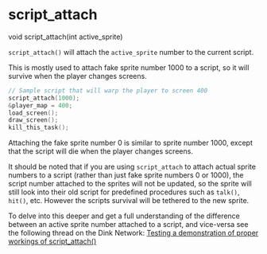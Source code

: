 # script_attach

<Prototype>void script_attach(int active_sprite)</Prototype>

`script_attach()` will attach the `active_sprite` number to the current script.

This is mostly used to attach fake sprite number 1000 to a script, so it will survive when the player changes screens.

```c
// Sample script that will warp the player to screen 400
script_attach(1000);
&player_map = 400;
load_screen();
draw_screen();
kill_this_task();
```

Attaching the fake sprite number 0 is similar to sprite number 1000, except that the script will die when the player changes screens.

It should be noted that if you are using `script_attach` to attach actual sprite numbers to a script (rather than just fake sprite numbers 0 or 1000), the script number attached to the sprites will not be updated, so the sprite will still look into their old script for predefined procedures such as `talk()`, `hit()`, etc.
However the scripts survival will be tethered to the new sprite.

To delve into this deeper and get a full understanding of the difference between an active sprite number attached to a script, and vice-versa see the following thread on the Dink Network:
[Testing a demonstration of proper workings of script_attach()](https://www.dinknetwork.com/forum.cgi?MID=206887#206887)


